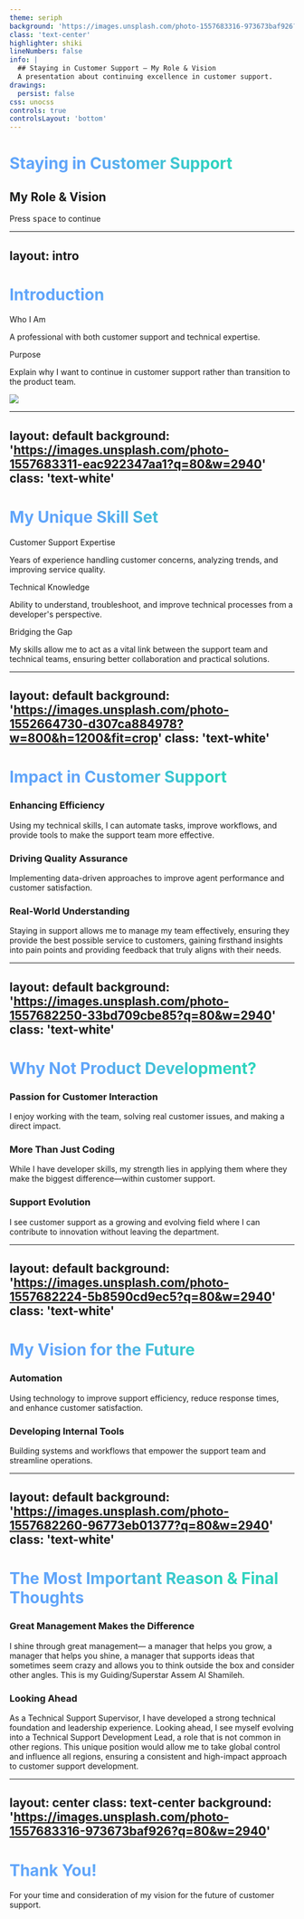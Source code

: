 ```yaml
---
theme: seriph
background: 'https://images.unsplash.com/photo-1557683316-973673baf926?q=80&w=2940'
class: 'text-center'
highlighter: shiki
lineNumbers: false
info: |
  ## Staying in Customer Support – My Role & Vision
  A presentation about continuing excellence in customer support.
drawings:
  persist: false
css: unocss
controls: true
controlsLayout: 'bottom'
---
```


# Staying in Customer Support
## My Role & Vision

<div class="absolute bottom-10 left-0 right-0">
  <div class="border border-neutral-200/40 rounded-lg py-2 px-4 w-fit mx-auto backdrop-blur-sm">
    Press <kbd class="px-1 py-0.5 text-xs border border-neutral-200/40 rounded">space</kbd> to continue
  </div>
</div>

<style>
h1 {
  @apply bg-gradient-to-r from-blue-500 to-teal-500 bg-clip-text text-transparent;
}
</style>

---
layout: intro
---

# Introduction

<div class="grid grid-cols-2 gap-8">
<div class="flex flex-col justify-center">
  <div class="mb-8">
    <div class="text-3xl font-bold mb-4 bg-gradient-to-r from-blue-500 to-teal-500 bg-clip-text text-transparent">Who I Am</div>
    <p class="text-lg leading-relaxed">A professional with both customer support and technical expertise.</p>
  </div>

  <div>
    <div class="text-3xl font-bold mb-4 bg-gradient-to-r from-blue-500 to-teal-500 bg-clip-text text-transparent">Purpose</div>
    <p class="text-lg leading-relaxed">
      Explain why I want to continue in customer support rather than transition to the product team.
    </p>
  </div>
</div>

<div class="relative">
  <div class="absolute inset-0 bg-gradient-to-br from-blue-500/20 to-teal-500/20 rounded-xl"></div>
  <img src="https://i.ibb.co/VdVzrvz/IMG-2060.jpg" class="rounded-xl shadow-2xl object-cover w-full h-full" />
</div>
</div>

---
layout: default
background: 'https://images.unsplash.com/photo-1557683311-eac922347aa1?q=80&w=2940'
class: 'text-white'
---

# My Unique Skill Set

<div class="grid grid-cols-3 gap-8 mt-12">
  <div class="relative group">
    <div class="absolute inset-0 bg-gradient-to-br from-blue-600/90 to-blue-800/90 rounded-xl transition-all duration-300 group-hover:scale-[1.02]"></div>
    <div class="relative p-6 rounded-xl">
      <carbon:user-profile class="text-5xl mb-4 text-blue-200" />
      <div class="text-2xl font-bold mb-4">Customer Support Expertise</div>
      <p class="text-blue-100">Years of experience handling customer concerns, analyzing trends, and improving service quality.</p>
    </div>
  </div>

  <div class="relative group">
    <div class="absolute inset-0 bg-gradient-to-br from-teal-600/90 to-teal-800/90 rounded-xl transition-all duration-300 group-hover:scale-[1.02]"></div>
    <div class="relative p-6 rounded-xl">
      <carbon:code class="text-5xl mb-4 text-teal-200" />
      <div class="text-2xl font-bold mb-4">Technical Knowledge</div>
      <p class="text-teal-100">Ability to understand, troubleshoot, and improve technical processes from a developer's perspective.</p>
    </div>
  </div>

  <div class="relative group">
    <div class="absolute inset-0 bg-gradient-to-br from-indigo-600/90 to-indigo-800/90 rounded-xl transition-all duration-300 group-hover:scale-[1.02]"></div>
    <div class="relative p-6 rounded-xl">
      <carbon:connect class="text-5xl mb-4 text-indigo-200" />
      <div class="text-2xl font-bold mb-4">Bridging the Gap</div>
      <p class="text-indigo-100">My skills allow me to act as a vital link between the support team and technical teams, ensuring better collaboration and practical solutions.</p>
    </div>
  </div>
</div>

---
layout: default
background: 'https://images.unsplash.com/photo-1552664730-d307ca884978?w=800&h=1200&fit=crop'
class: 'text-white'
---

# Impact in Customer Support

<div class="grid grid-cols-3 gap-8 mt-12">
  <div class="relative group">
    <div class="absolute inset-0 bg-gradient-to-br from-blue-600/90 to-blue-800/90 rounded-xl transition-all duration-300 group-hover:scale-[1.02]"></div>
    <div class="relative p-6 rounded-xl">
      <carbon:rocket class="text-5xl mb-4 text-blue-200" />
      <h3 class="text-2xl font-bold mb-4">Enhancing Efficiency</h3>
      <p class="text-blue-100">Using my technical skills, I can automate tasks, improve workflows, and provide tools to make the support team more effective.</p>
    </div>
  </div>

  <div class="relative group">
    <div class="absolute inset-0 bg-gradient-to-br from-teal-600/90 to-teal-800/90 rounded-xl transition-all duration-300 group-hover:scale-[1.02]"></div>
    <div class="relative p-6 rounded-xl">
      <carbon:chart-average class="text-5xl mb-4 text-teal-200" />
      <h3 class="text-2xl font-bold mb-4">Driving Quality Assurance</h3>
      <p class="text-teal-100">Implementing data-driven approaches to improve agent performance and customer satisfaction.</p>
    </div>
  </div>

  <div class="relative group">
    <div class="absolute inset-0 bg-gradient-to-br from-indigo-600/90 to-indigo-800/90 rounded-xl transition-all duration-300 group-hover:scale-[1.02]"></div>
    <div class="relative p-6 rounded-xl">
      <carbon:idea class="text-5xl mb-4 text-indigo-200" />
      <h3 class="text-2xl font-bold mb-4">Real-World Understanding</h3>
      <p class="text-indigo-100">Staying in support allows me to manage my team effectively, ensuring they provide the best possible service to customers, gaining firsthand insights into pain points and providing feedback that truly aligns with their needs.</p>
    </div>
  </div>
</div>

---
layout: default
background: 'https://images.unsplash.com/photo-1557682250-33bd709cbe85?q=80&w=2940'
class: 'text-white'
---

# Why Not Product Development?

<div class="grid grid-cols-3 gap-8 mt-12">
  <div class="relative group">
    <div class="absolute inset-0 bg-gradient-to-br from-blue-600/90 to-blue-800/90 rounded-xl transition-all duration-300 group-hover:scale-[1.02]"></div>
    <div class="relative p-6 rounded-xl">
      <carbon:chat class="text-5xl mb-4 text-blue-200" />
      <h3 class="text-2xl font-bold mb-4">Passion for Customer Interaction</h3>
      <p class="text-blue-100">I enjoy working with the team, solving real customer issues, and making a direct impact.</p>
    </div>
  </div>

  <div class="relative group">
    <div class="absolute inset-0 bg-gradient-to-br from-teal-600/90 to-teal-800/90 rounded-xl transition-all duration-300 group-hover:scale-[1.02]"></div>
    <div class="relative p-6 rounded-xl">
      <carbon:skill-level class="text-5xl mb-4 text-teal-200" />
      <h3 class="text-2xl font-bold mb-4">More Than Just Coding</h3>
      <p class="text-teal-100">While I have developer skills, my strength lies in applying them where they make the biggest difference—within customer support.</p>
    </div>
  </div>

  <div class="relative group">
    <div class="absolute inset-0 bg-gradient-to-br from-indigo-600/90 to-indigo-800/90 rounded-xl transition-all duration-300 group-hover:scale-[1.02]"></div>
    <div class="relative p-6 rounded-xl">
      <carbon:growth class="text-5xl mb-4 text-indigo-200" />
      <h3 class="text-2xl font-bold mb-4">Support Evolution</h3>
      <p class="text-indigo-100">I see customer support as a growing and evolving field where I can contribute to innovation without leaving the department.</p>
    </div>
  </div>
</div>

---
layout: default
background: 'https://images.unsplash.com/photo-1557682224-5b8590cd9ec5?q=80&w=2940'
class: 'text-white'
---

# My Vision for the Future

<div class="grid grid-cols-2 gap-8 mt-12">
  <div class="relative group">
    <div class="absolute inset-0 bg-gradient-to-br from-blue-600/90 to-blue-800/90 rounded-xl transition-all duration-300 group-hover:scale-[1.02]"></div>
    <div class="relative p-6 rounded-xl">
      <carbon:settings class="text-5xl mb-4 text-blue-200" />
      <h3 class="text-2xl font-bold mb-4">Automation</h3>
      <p class="text-blue-100">Using technology to improve support efficiency, reduce response times, and enhance customer satisfaction.</p>
    </div>
  </div>

  <div class="relative group">
    <div class="absolute inset-0 bg-gradient-to-br from-teal-600/90 to-teal-800/90 rounded-xl transition-all duration-300 group-hover:scale-[1.02]"></div>
    <div class="relative p-6 rounded-xl">
      <carbon:tool-box class="text-5xl mb-4 text-teal-200" />
      <h3 class="text-2xl font-bold mb-4">Developing Internal Tools</h3>
      <p class="text-teal-100">Building systems and workflows that empower the support team and streamline operations.</p>
    </div>
  </div>
</div>

---
layout: default
background: 'https://images.unsplash.com/photo-1557682260-96773eb01377?q=80&w=2940'
class: 'text-white'
---

# The Most Important Reason & Final Thoughts

<div class="grid grid-cols-1 gap-8 mt-8">
  <div class="relative group">
    <div class="absolute inset-0 bg-gradient-to-br from-blue-600/90 to-blue-800/90 rounded-xl"></div>
    <div class="relative p-6 rounded-xl">
      <h3 class="text-2xl font-bold mb-4">Great Management Makes the Difference</h3>
      <p class="text-blue-100 text-lg leading-relaxed">
        I shine through great management— a manager that helps you grow, a manager that helps you shine, a manager that supports ideas that sometimes seem crazy and allows you to think outside the box and consider other angles. This is my Guiding/Superstar Assem Al Shamileh.
      </p>
    </div>
  </div>

  <div class="relative group">
    <div class="absolute inset-0 bg-gradient-to-br from-teal-600/90 to-teal-800/90 rounded-xl"></div>
    <div class="relative p-6 rounded-xl">
      <h3 class="text-2xl font-bold mb-4">Looking Ahead</h3>
      <p class="text-teal-100 text-lg leading-relaxed">
        As a Technical Support Supervisor, I have developed a strong technical foundation and leadership experience. Looking ahead, I see myself evolving into a Technical Support Development Lead, a role that is not common in other regions. This unique position would allow me to take global control and influence all regions, ensuring a consistent and high-impact approach to customer support development.
      </p>
    </div>
  </div>
</div>

---
layout: center
class: text-center
background: 'https://images.unsplash.com/photo-1557683316-973673baf926?q=80&w=2940'
---

<div class="flex flex-col items-center justify-center min-h-screen">
  <h1 class="text-6xl font-bold mb-8">
    Thank You!
  </h1>
  <p class="text-3xl text-white">
    For your time and consideration of my vision for the future of customer support.
  </p>
</div>

<style>
h1 {
  background: linear-gradient(45deg, #60A5FA 30%, #2DD4BF 70%);
  -webkit-background-clip: text;
  -webkit-text-fill-color: transparent;
  background-clip: text;
  text-fill-color: transparent;
}
</style>